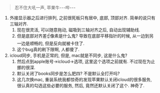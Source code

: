 > 忍不住大吼一声, 苹果牛---哔---

1. 外接显示器之后进行排列, 之前很死板只有居中, 底部, 顶部对齐. 简单的说只有三轴对齐.
   1. 现在很灵活, 可以随意拖动, 磁吸到三轴对齐之后, 自动出现辅助线.
   2. 但是底部对齐差☝️像素是什么鬼? 导致在底部平移指针的时候, 从一边到另一边是顺畅的, 但是反向就被卡住了.
   3. 这个bug真的刷下限啊, 人都傻了.
2. icloud同步, 手机是正常的, 但是, mac就是不同步, 这是什么鬼?
   1. 然后点到apple账号->icloud->选项, 这里这个选项之前就有. 不过现在为止挪的很深.
   2. 默认关闭了books同步是怎么肥四? 不是默认全打开吗? 
   3. 这几次换mac,  重装系统我都惊奇的发现苹果默认关闭icloud的很多服务, 很认真的勾选这些必要的服务, 然后, 竟然还默认关闭了这个. 神奇了.